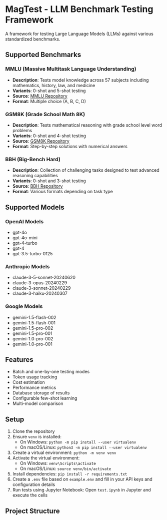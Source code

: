 # MagTest - LLM Benchmark Testing Framework

A framework for testing Large Language Models (LLMs) against various standardized benchmarks.

## Supported Benchmarks

### MMLU (Massive Multitask Language Understanding)

- **Description**: Tests model knowledge across 57 subjects including mathematics, history, law, and medicine
- **Variants**: 0-shot and 5-shot testing
- **Source**: [MMLU Repository](https://github.com/hendrycks/test)
- **Format**: Multiple choice (A, B, C, D)

### GSM8K (Grade School Math 8K)

- **Description**: Tests mathematical reasoning with grade school level word problems
- **Variants**: 0-shot and 4-shot testing
- **Source**: [GSM8K Repository](https://github.com/openai/grade-school-math)
- **Format**: Step-by-step solutions with numerical answers

### BBH (Big-Bench Hard)

- **Description**: Collection of challenging tasks designed to test advanced reasoning capabilities
- **Variants**: 0-shot and 3-shot testing
- **Source**: [BBH Repository](https://github.com/suzgunmirac/BIG-Bench-Hard)
- **Format**: Various formats depending on task type

## Supported Models

### OpenAI Models

- gpt-4o
- gpt-4o-mini
- gpt-4-turbo
- gpt-4
- gpt-3.5-turbo-0125

### Anthropic Models

- claude-3-5-sonnet-20240620
- claude-3-opus-20240229
- claude-3-sonnet-20240229
- claude-3-haiku-20240307

### Google Models

- gemini-1.5-flash-002
- gemini-1.5-flash-001
- gemini-1.5-pro-002
- gemini-1.5-pro-001
- gemini-1.0-pro-002
- gemini-1.0-pro-001

## Features

- Batch and one-by-one testing modes
- Token usage tracking
- Cost estimation
- Performance metrics
- Database storage of results
- Configurable few-shot learning
- Multi-model comparison

## Setup

1. Clone the repository
2. Ensure `venv` is installed:
   - On Windows: `python -m pip install --user virtualenv`
   - On macOS/Linux: `python3 -m pip install --user virtualenv`
3. Create a virtual environment: `python -m venv venv`
4. Activate the virtual environment:
   - On Windows: `venv\Scripts\activate`
   - On macOS/Linux: `source venv/bin/activate`
5. Install dependencies: `pip install -r requirements.txt`
6. Create a `.env` file based on `example.env` and fill in your API keys and configuration details
7. Run tests using Jupyter Notebook: Open `test.ipynb` in Jupyter and execute the cells

## Project Structure
